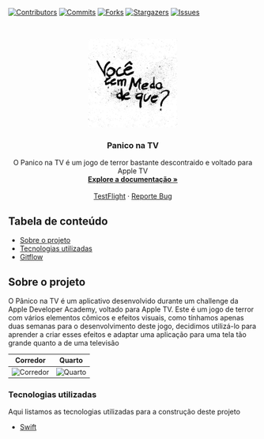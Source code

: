 [![Contributors][contributors-shield]][contributors-url]
[![Commits][commits-shield]][commits-url]
[![Forks][forks-shield]][forks-url]
[![Stargazers][stars-shield]][stars-url]
[![Issues][issues-shield]][issues-url]

<!-- PROJECT LOGO -->
<br />
<p align="center">
  <a href="https://github.com/DaniloLira/Panico-na-TV">
    <img src="assets/logo.JPG" alt="Logo" width="180" height="180">
  </a>

  <h3 align="center">Panico na TV</h3>

  <p align="center">
    O Panico na TV é um jogo de terror bastante descontraido e voltado para Apple TV
    <br />
    <a href="https://github.com/DaniloLira/Panico-na-TV"><strong>Explore a documentação »</strong></a>
    <br />
    <br />
    <a href="https://github.com/DaniloLira/Panico-na-TV">TestFlight</a>
    ·
    <a href="https://github.com/DaniloLira/Panico-na-TV">Reporte Bug</a>
  </p>
</p>



<!-- TABLE OF CONTENTS -->
## Tabela de conteúdo

* [Sobre o projeto](#sobre-o-projeto)
* [Tecnologias utilizadas](#tecnologias-utilizadas)
* [Gitflow](#git-flow)


<!-- ABOUT THE PROJECT -->
## Sobre o projeto
O Pânico na TV é um aplicativo desenvolvido durante um challenge da Apple Developer Academy, voltado para Apple TV. Este é um jogo de terror com vários elementos cômicos e efeitos visuais, como tínhamos apenas duas semanas para o desenvolvimento deste jogo, decidimos utilizá-lo para aprender a criar esses efeitos e adaptar uma aplicação para uma tela tão grande quanto a de uma televisão

| Corredor | Quarto |
|----------|----------|
| <img src="assets/corredor.png" alt="Corredor" width="406" height="203">  |  <img src="assets/quarto.png" alt="Quarto" width="406" height="203">  |


### Tecnologias utilizadas
Aqui listamos as tecnologias utilizadas para a construção deste projeto
* [Swift](https://swift.org/)

<!-- MARKDOWN LINKS & IMAGES -->
<!-- https://www.markdownguide.org/basic-syntax/#reference-style-links -->
[contributors-shield]: https://img.shields.io/github/contributors/DaniloLira/Panico-na-TV.svg?style=flat-square
[contributors-url]: https://img.shields.io/github/contributors/DaniloLira/Panico-na-TV
[forks-shield]: https://img.shields.io/github/forks/DaniloLira/Panico-na-TV.svg?style=flat-square
[forks-url]: https://img.shields.io/github/forks/DaniloLira/Panico-na-TV
[commits-shield]: https://img.shields.io/github/last-commit/DaniloLira/Panico-na-TV.svg?style=flat-square
[commits-url]: https://img.shields.io/github/last-commit/DaniloLira/Panico-na-TV
[stars-shield]: https://img.shields.io/github/stars/DaniloLira/Panico-na-TV.svg?style=flat-square
[stars-url]: https://img.shields.io/github/stars/DaniloLira/Panico-na-TV
[issues-shield]: https://img.shields.io/github/issues/DaniloLira/Panico-na-TV.svg?style=flat-square
[issues-url]: https://img.shields.io/github/issues/DaniloLira/Panico-na-TV
[product-screenshot]: images/screenshot.png
